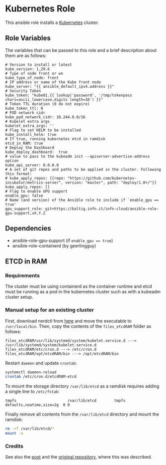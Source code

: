 # Kubernetes Role

This ansible role installs a [Kubernetes](https://kubernetes.io/) cluster.

## Role Variables

The variables that can be passed to this role and a brief description about them are as follows:

    # Version to install or latest
    kube_version: 1.29.6
    # Type of node front or wn
    kube_type_of_node: front
    # IP address or name of the Kube front node
    kube_server: "{{ ansible_default_ipv4.address }}"
    # Security Token
    kube_token: "kube01.{{ lookup('password', '/tmp/tokenpass chars=ascii_lowercase,digits length=16') }}"
    # Token TTL duration (0 do not expire)
    kube_token_ttl: 0
    # POD network cidr
    kube_pod_network_cidr: 10.244.0.0/16
    # Kubelet extra args
    kubelet_extra_args: ''
    # Flag to set HELM to be installed
    kube_install_helm: true
    # If true, running kubernetes etcd in ramdisk
    etcd_in_RAM: true
    # Deploy the Dashboard
    kube_deploy_dashboard:  true
    # value to pass to the kubeadm init --apiserver-advertise-address option
    kube_api_server: 0.0.0.0
    # A set of git repos and paths to be applied in the cluster. Following this format:
    # kube_apply_repos: [{repo: "https://github.com/kubernetes-incubator/metrics-server", version: "master", path: "deploy/1.8+/"}]
    kube_apply_repos: []
    # Flag to enable GPU support
    enable_gpu: false
    # Name (and version) of the Ansible role to include if `enable_gpu == true'
    gpu_support_role: git+https://baltig.infn.it/infn-cloud/ansible-role-gpu-support,vX.Y.Z

## Dependencies

- ansible-role-gpu-support (if `enable_gpu == true`)
- ansible-role-containerd (by geerlingguy)

## ETCD in RAM

### Requirements

The cluster must be using containerd as the container runtime and etcd must be running as a pod in the kubernetes cluster such as with a kubeadm cluster setup.

### Manual setup for an existing cluster

First, download nerdctl from [here](https://github.com/containerd/nerdctl) and move the executable to `/usr/local/bin`. Then, copy the contents of the `files_etcdRAM` folder as follows:

```text
files_etcdRAM/usr/lib/systemd/system/kubelet.service.d ---> /usr/lib/systemd/system/kubelet.service.d
files_etcdRAM/etc/cron.d ---> /etc/cron.d
files_etcdRAM/opt/etcdRAM/bin ---> /opt/etcdRAM/bin
```

Restart `daemon` and update `crontab`:

```bash
systemctl daemon-reload
crontab /etc/cron.d/etcdRAM-etcd
```

To mount the storage directory `/var/lib/etcd` as a ramdisk requires adding a single line to `/etc/fstab`:

```text
tmpfs                       /var/lib/etcd        tmpfs   defaults,noatime,size=2g  0 0
```

Finally remove all contents from the `/var/lib/etcd` directory and mount the ramdisk:

```bash
rm -rf /var/lib/etcd/*
mount -a
```

### Credits

See also the [post](https://brakkee.org/site/2023/02/14/silencing-kubernetes-at-home/) and the [original repository](https://git.wamblee.org/blog/code/src/branch/main/etcd-inmemory), where this was described.
